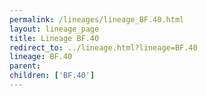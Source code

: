 ```yaml
---
permalink: /lineages/lineage_BF.40.html
layout: lineage_page
title: Lineage BF.40
redirect_to: ../lineage.html?lineage=BF.40
lineage: BF.40
parent: 
children: ['BF.40']
---
```

